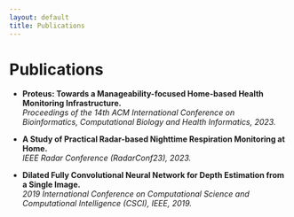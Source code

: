```yaml
---
layout: default
title: Publications
---
```


# Publications

- **Proteus: Towards a Manageability-focused Home-based Health Monitoring Infrastructure.**  
  *Proceedings of the 14th ACM International Conference on Bioinformatics, Computational Biology and Health Informatics, 2023.*

- **A Study of Practical Radar-based Nighttime Respiration Monitoring at Home.**  
  *IEEE Radar Conference (RadarConf23), 2023.*

- **Dilated Fully Convolutional Neural Network for Depth Estimation from a Single Image.**  
  *2019 International Conference on Computational Science and Computational Intelligence (CSCI), IEEE, 2019.*

<!-- Additional publications can be added here -->


